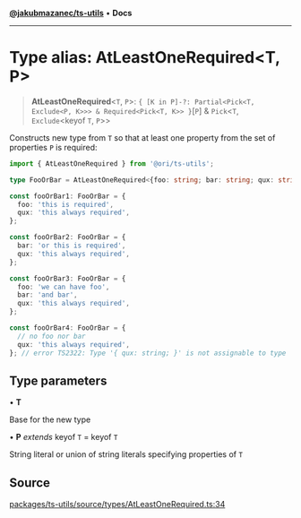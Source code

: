 [**@jakubmazanec/ts-utils**](../README.md) • **Docs**

---

# Type alias: AtLeastOneRequired\<T, P\>

> **AtLeastOneRequired**\<`T`, `P`\>:
> `{ [K in P]-?: Partial<Pick<T, Exclude<P, K>>> & Required<Pick<T, K>> }`\[`P`\] & `Pick`\<`T`,
> `Exclude`\<keyof `T`, `P`\>\>

Constructs new type from `T` so that at least one property from the set of properties `P` is
required:

```TypeScript
import { AtLeastOneRequired } from '@ori/ts-utils';

type FooOrBar = AtLeastOneRequired<{foo: string; bar: string; qux: string}, 'foo' | 'bar'>;

const fooOrBar1: FooOrBar = {
  foo: 'this is required',
  qux: 'this always required',
};

const fooOrBar2: FooOrBar = {
  bar: 'or this is required',
  qux: 'this always required',
};

const fooOrBar3: FooOrBar = {
  foo: 'we can have foo',
  bar: 'and bar',
  qux: 'this always required',
};

const fooOrBar4: FooOrBar = {
  // no foo nor bar
  qux: 'this always required',
}; // error TS2322: Type '{ qux: string; }' is not assignable to type 'FooOrBar'
```

## Type parameters

• **T**

Base for the new type

• **P** _extends_ keyof `T` = keyof `T`

String literal or union of string literals specifying properties of `T`

## Source

[packages/ts-utils/source/types/AtLeastOneRequired.ts:34](https://github.com/jakubmazanec/js-tools/blob/d8fb2f4f9576baa170e480eea0b247af3afdcd86/packages/ts-utils/source/types/AtLeastOneRequired.ts#L34)
